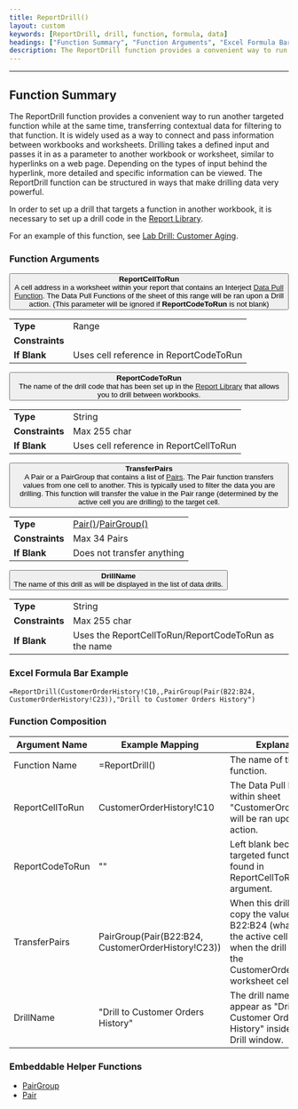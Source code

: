```yaml
---
title: ReportDrill()
layout: custom
keywords: [ReportDrill, drill, function, formula, data]
headings: ["Function Summary", "Function Arguments", "Excel Formula Bar Example", "Function Composition", "Embeddable Helper Functions"]
description: The ReportDrill function provides a convenient way to run another targeted function while at the same time, transferring contextual data for filtering to that function.
---
```

* * *

##  Function Summary

The ReportDrill function provides a convenient way to run another targeted function while at the same time, transferring contextual data for filtering to that function. It is widely used as a way to connect and pass information between workbooks and worksheets. Drilling takes a defined input and passes it in as a parameter to another workbook or worksheet, similar to hyperlinks on a web page. Depending on the types of input behind the hyperlink, more detailed and specific information can be viewed. The ReportDrill function can be structured in ways that make drilling data very powerful.

In order to set up a drill that targets a function in another workbook, it is necessary to set up a drill code in the [Report Library](/wGetStarted/L-Create-UpdatingReportLibrary#adding-a-drill-code-to-a-report).

For an example of this function, see [Lab Drill: Customer Aging](/wGetStarted/L-Drill-CustomerAging.html).

###  Function Arguments

<button class="collapsible-parameter">**ReportCellToRun**<br>A cell address in a worksheet within your report that contains an Interject [Data Pull Function](/wIndex/Data-Functions-Landing.html). The Data Pull Functions of the sheet of this range will be ran upon a Drill action. (This parameter will be ignored if <b>ReportCodeToRun</b> is not blank)</button>
<div markdown="1" class="panel-parameter">
<table>
  <tbody>
    <tr>
		<td class="pph"><b>Type</b></td>
		<td>Range</td>
    </tr>
    <tr>
		<td class="pph"><b>Constraints</b></td>
		<td></td>
    </tr>
    <tr>
		<td class="pph"><b>If Blank</b></td>
		<td>Uses cell reference in ReportCodeToRun</td>
    </tr>
  </tbody>
</table>
</div>

<button class="collapsible-parameter">**ReportCodeToRun**<br>The name of the drill code that has been set up in the [Report Library](/wGetStarted/L-Create-UpdatingReportLibrary#adding-a-drill-code-to-a-report) that allows you to drill between workbooks.</button>
<div markdown="1" class="panel-parameter">
<table>
  <tbody>
    <tr>
		<td class="pph"><b>Type</b></td>
		<td>String</td>
    </tr>
    <tr>
		<td class="pph"><b>Constraints</b></td>
		<td>Max 255 char</td>
    </tr>
    <tr>
		<td class="pph"><b>If Blank</b></td>
		<td>Uses cell reference in ReportCellToRun</td>
    </tr>
  </tbody>
</table>
</div>

<button class="collapsible-parameter">**TransferPairs**<br>A Pair or a PairGroup that contains a list of [Pairs](/wIndex/Pair.html). The Pair function transfers values from one cell to another. This is typically used to filter the data you are drilling. This function will transfer the value in the Pair range (determined by the active cell you are drilling) to the target cell.</button>
<div markdown="1" class="panel-parameter">
<table>
  <tbody>
    <tr>
		<td class="pph"><b>Type</b></td>
		<td><a href="https://docs.gointerject.com/wIndex/Pair.html">Pair()</a>/<a href="https://docs.gointerject.com/wIndex/PairGroup.html">PairGroup()</a></td>
    </tr>
    <tr>
		<td class="pph"><b>Constraints</b></td>
		<td>Max 34 Pairs</td>
    </tr>
    <tr>
		<td class="pph"><b>If Blank</b></td>
		<td>Does not transfer anything</td>
    </tr>
  </tbody>
</table>
</div>

<button class="collapsible-parameter">**DrillName**<br>The name of this drill as will be displayed in the list of data drills.</button>
<div markdown="1" class="panel-parameter">
<table>
  <tbody>
    <tr>
		<td class="pph"><b>Type</b></td>
		<td>String</td>
    </tr>
    <tr>
		<td class="pph"><b>Constraints</b></td>
		<td>Max 255 char</td>
    </tr>
    <tr>
		<td class="pph"><b>If Blank</b></td>
		<td>Uses the ReportCellToRun/ReportCodeToRun as the name</td>
    </tr>
  </tbody>
</table>
</div>

###  Excel Formula Bar Example

```Excel
=ReportDrill(CustomerOrderHistory!C10,,PairGroup(Pair(B22:B24, CustomerOrderHistory!C23)),"Drill to Customer Orders History")
```

###  Function Composition

| Argument Name  |  Example Mapping  |  Explanation   |  
|------|------|------|
|  Function Name  |  =ReportDrill()  |  The name of this function.  |  
|  ReportCellToRun  |  CustomerOrderHistory!C10  |  The Data Pull Functions within sheet "CustomerOrderHistory" will be ran upon a Drill action.  |  
|  ReportCodeToRun  |  ""  |  Left blank because targeted function is found in ReportCellToRun argument.  |  
|  TransferPairs  |  PairGroup(Pair(B22:B24, CustomerOrderHistory!C23))  |  When this drill is ran, will copy the value in B22:B24 (whatever row the active cell is on when the drill is ran) to the CustomerOrderHistory worksheet cell C23.  |  
|  DrillName  |  "Drill to Customer Orders History"  |  The drill name will appear as "Drill to Customer Orders History" inside the Data Drill window.  |  

###  Embeddable Helper Functions

* [PairGroup](PairGroup.html)
* [Pair](Pair.html)
